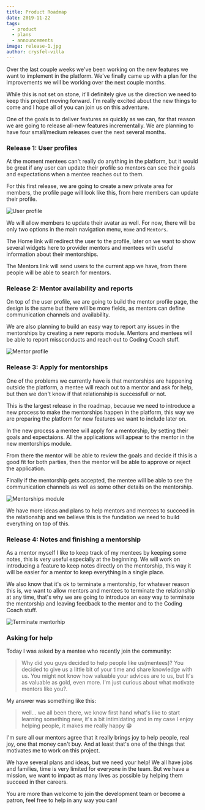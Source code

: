 ```yaml
---
title: Product Roadmap
date: 2019-11-22
tags: 
  - product
  - plans
  - announcements
image: release-1.jpg
author: crysfel-villa
---
```

Over the last couple weeks we've been working on the new features we want to implement in the platform. We've finally came up with a plan for the improvements we will be working over the next couple months.

While this is not set on stone, it'll definitely give us the direction we need to keep this project moving forward. I'm really excited about the new things to come and I hope all of you can join us on this adventure.

One of the goals is to deliver features as quickly as we can, for that reason we are going to release all-new features incrementally. We are planning to have four small/medium releases over the next several months.

### Release 1: User profiles
At the moment mentees can't really do anything in the platform, but it would be great if any user can update their profile so mentors can see their goals and expectations when a mentee reaches out to them.

For this first release, we are going to create a new private area for members, the profile page will look like this, from here members can update their profile.

![User profile](./release-1.jpg)

We will allow members to update their avatar as well. For now, there will be only two options in the main navigation menu, `Home` and `Mentors`.

The Home link will redirect the user to the profile, later on we want to show several widgets here to provider mentors and mentees with useful information about their mentorships.

The Mentors link will send users to the current app we have, from there people will be able to search for mentors.

### Release 2: Mentor availability and reports
On top of the user profile, we are going to build the mentor profile page, the design is the same but there will be more fields, as mentors can define communication channels and availability.

We are also planning to build an easy way to report any issues in the mentorships by creating a new reports module. Mentors and mentees will be able to report missconducts and reach out to Coding Coach stuff.

![Mentor profile](./release-2.png)

### Release 3: Apply for mentorships
One of the problems we currently have is that mentorships are happening outside the platform, a mentee will reach out to a mentor and ask for help, but then we don't know if that relationship is successfull or not.

This is the largest release in the roadmap, because we need to introduce a new process to make the mentorships happen in the platform, this way we are preparing the platform for new features we want to include later on.

In the new process a mentee will apply for a mentorship, by setting their goals and expectaions. All the applications will appear to the mentor in the new mentorships module. 

From there the mentor will be able to review the goals and decide if this is a good fit for both parties, then the mentor will be able to approve or reject the application.

Finally if the mentorship gets accepted, the mentee will be able to see the communication channels as well as some other details on the mentorship.

![Mentorships module](./release-3.jpg)

We have more ideas and plans to help mentors and mentees to succeed in the relationship and we believe this is the fundation we need to build everything on top of this.

### Release 4: Notes and finishing a mentorship
As a mentor myself I like to keep track of my mentees by keeping some notes, this is very useful especially at the beginning. We will work on introducing a feature to keep notes directly on the mentorship, this way it will be easier for a mentor to keep everything in a single place.

We also know that it's ok to terminate a mentorship, for whatever reason this is, we want to allow mentors and mentees to terminate the relationship at any time, that's why we are going to introduce an easy way to terminate the mentorship and leaving feedback to the mentor and to the Coding Coach stuff.

![Terminate mentorhip](./release-4.jpg)

### Asking for help
Today I was asked by a mentee who recently join the community:

> Why did you guys decided to help people like us(mentees)? You decided to give us a little bit of your time and share knowledge with us. You might not know how valuable your advices are to us, but It's as valuable as gold, even more. I'm just curious about what motivate mentors like you?.

My answer was something like this:

> well... we all been there, we know first hand what's like to start learning something new, it's a bit intimidating and in my case I enjoy helping people, it makes me really happy 😁

I'm sure all our mentors agree that it really brings joy to help people, real joy, one that money can't buy. And at least that's one of the things that motivates me to work on this project.

We have several plans and ideas, but we need your help! We all have jobs and families, time is very limited for everyone in the team. But we have a mission, we want to impact as many lives as possible by helping them succeed in ther careers.

You are more than welcome to join the development team or become a patron, feel free to help in any way you can!
